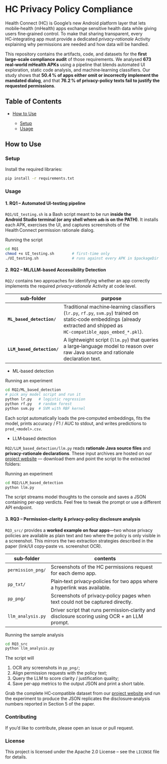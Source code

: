 # HC Privacy Policy Compliance

Health Connect (HC) is Google’s new Android platform layer that lets mobile‑health (mHealth) apps exchange sensitive health data while giving users fine‑grained control. To make that sharing transparent, every HC‑integrating app must provide a dedicated *privacy‑rationale* Activity explaining why permissions are needed and how data will be handled.

This repository contains the artifacts, code, and datasets for the **first large‑scale compliance audit** of those requirements. We analysed **673 real‑world mHealth APKs** using a pipeline that blends automated UI exploration, static code analysis, and machine‑learning classifiers. Our study shows that **50.4 % of apps either omit or incorrectly implement the mandated dialog**, and that **76.2 % of privacy‑policy texts fail to justify the requested permissions**.

## Table of Contents

* [How to Use](#how-to-use)

  * [Setup](#setup)
  * [Usage](#usage)
  

## How to Use

### Setup

Install the required libraries:

```bash
pip install -r requirements.txt
```

### Usage

#### 1. RQ1 – Automated UI‑testing pipeline

`RQ1/UI_testing.sh` is a Bash script meant to be run **inside the Android Studio terminal (or any shell where `adb` is on the PATH)**. It installs each APK, exercises the UI, and captures screenshots of the Health Connect permission rationale dialog.

Running the script

  ```bash
  cd RQ1
  chmod +x UI_testing.sh        # first‑time only
  ./UI_testing.sh               # runs against every APK in $packageDir
  ```


#### 2. RQ2 – ML/LLM-based Accessibility Detection

`RQ2/` contains two approaches for identifying whether an app correctly implements the required *privacy‑rationale* Activity at code level.

| sub‑folder                 | purpose                                                                                                                                                                      |
| -------------------------- | ---------------------------------------------------------------------------------------------------------------------------------------------------------------------------- |
| **`ML_based_detection/`**  | Traditional machine‑learning classifiers (`lr.py`, `rf.py`, `svm.py`) trained on static‑code embeddings (already extracted and shipped as `HC‑compatible_apps_embed_*.pkl`). |
| **`LLM_based_detection/`** | A lightweight script (`llm.py`) that queries a large‑language model to reason over raw Java source and rationale declaration text.                                                  |


* ML‑based detection

Running an experiment

  ```bash
  cd RQ2/ML_based_detection
  # pick any model script and run it
  python lr.py   # logistic regression
  python rf.py   # random forest
  python svm.py  # SVM with RBF kernel
  ```
  
  Each script automatically loads the pre‑computed embeddings, fits the model, prints accuracy / F1 / AUC to stdout, and writes predictions to `pred_<model>.csv`.

* LLM‑based detection

`RQ2/LLM_based_detection/llm.py` reads **rationale Java source files** and **privacy‑rationale declarations**. These input archives are hosted on our [project website](https://sites.google.com/view/privacyinmhealth/datasets) — download them and point the script to the extracted folders:

Running an experiment
```bash
cd RQ2/LLM_based_detection
python llm.py
```

The script streams model thoughts to the console and saves a JSON containing per‑app verdicts. Feel free to tweak the prompt or use a different API endpoint.

#### 3. RQ3 – Permission‑clarity & privacy‑policy disclosure analysis

`RQ3_src/` provides a **worked example on four apps**—two whose privacy policies are available as plain text and two where the policy is only visible in a screenshot. This mirrors the two extraction strategies described in the paper (link/UI copy‑paste vs. screenshot OCR).

| sub‑folder        | contents                                                                                      |
| ----------------- | --------------------------------------------------------------------------------------------- |
| `permission_png/` | Screenshots of the HC permissions request for each demo app.                                  |
| `pp_txt/`         | Plain‑text privacy‑policies for two apps where a hyperlink was available.                     |
| `pp_png/`         | Screenshots of privacy‑policy pages when text could not be captured directly.                 |
| `llm_analysis.py` | Driver script that runs permission‑clarity and disclosure scoring using OCR + an LLM prompt.  |

Running the sample analysis

```bash
cd RQ3_src
python llm_analysis.py 
```

The script will

1. OCR any screenshots in `pp_png/`;
2. Align permission requests with the policy text;
3. Query the LLM to score clarity / justification quality;
4. Save per‑app metrics to the output JSON and print a short table.

Grab the complete HC‑compatible dataset from our [project website](https://sites.google.com/view/privacyinmhealth/datasets) and run the experiment to produce the JSON replicates the disclosure‑analysis numbers reported in Section 5 of the paper.


### Contributing

If you’d like to contribute, please open an issue or pull request.

### License

This project is licensed under the Apache 2.0 License – see the `LICENSE` file for details.
